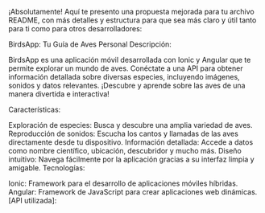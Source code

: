 ¡Absolutamente! Aquí te presento una propuesta mejorada para tu archivo README, con más detalles y estructura para que sea más claro y útil tanto para ti como para otros desarrolladores:

BirdsApp: Tu Guía de Aves Personal
Descripción:

BirdsApp es una aplicación móvil desarrollada con Ionic y Angular que te permite explorar un mundo de aves. Conéctate a una API para obtener información detallada sobre diversas especies, incluyendo imágenes, sonidos y datos relevantes. ¡Descubre y aprende sobre las aves de una manera divertida e interactiva!

Características:

Exploración de especies: Busca y descubre una amplia variedad de aves.
Reproducción de sonidos: Escucha los cantos y llamadas de las aves directamente desde tu dispositivo.
Información detallada: Accede a datos como nombre científico, ubicación, descubridor y mucho más.
Diseño intuitivo: Navega fácilmente por la aplicación gracias a su interfaz limpia y amigable.
Tecnologías:

Ionic: Framework para el desarrollo de aplicaciones móviles híbridas.
Angular: Framework de JavaScript para crear aplicaciones web dinámicas.
[API utilizada]:
